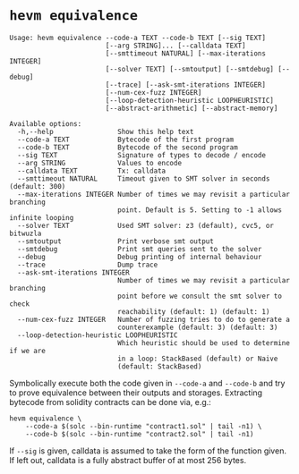 # `hevm equivalence`

```
Usage: hevm equivalence --code-a TEXT --code-b TEXT [--sig TEXT]
                        [--arg STRING]... [--calldata TEXT]
                        [--smttimeout NATURAL] [--max-iterations INTEGER]
                        [--solver TEXT] [--smtoutput] [--smtdebug] [--debug]
                        [--trace] [--ask-smt-iterations INTEGER]
                        [--num-cex-fuzz INTEGER]
                        [--loop-detection-heuristic LOOPHEURISTIC]
                        [--abstract-arithmetic] [--abstract-memory]

Available options:
  -h,--help                Show this help text
  --code-a TEXT            Bytecode of the first program
  --code-b TEXT            Bytecode of the second program
  --sig TEXT               Signature of types to decode / encode
  --arg STRING             Values to encode
  --calldata TEXT          Tx: calldata
  --smttimeout NATURAL     Timeout given to SMT solver in seconds (default: 300)
  --max-iterations INTEGER Number of times we may revisit a particular branching
                           point. Default is 5. Setting to -1 allows infinite looping
  --solver TEXT            Used SMT solver: z3 (default), cvc5, or bitwuzla
  --smtoutput              Print verbose smt output
  --smtdebug               Print smt queries sent to the solver
  --debug                  Debug printing of internal behaviour
  --trace                  Dump trace
  --ask-smt-iterations INTEGER
                           Number of times we may revisit a particular branching
                           point before we consult the smt solver to check
                           reachability (default: 1) (default: 1)
  --num-cex-fuzz INTEGER   Number of fuzzing tries to do to generate a
                           counterexample (default: 3) (default: 3)
  --loop-detection-heuristic LOOPHEURISTIC
                           Which heuristic should be used to determine if we are
                           in a loop: StackBased (default) or Naive
                           (default: StackBased)
```

Symbolically execute both the code given in `--code-a` and `--code-b` and try
to prove equivalence between their outputs and storages. Extracting bytecode
from solidity contracts can be done via, e.g.:

```
hevm equivalence \
    --code-a $(solc --bin-runtime "contract1.sol" | tail -n1) \
    --code-b $(solc --bin-runtime "contract2.sol" | tail -n1)
```

If `--sig` is given, calldata is assumed to take the form of the function
given. If left out, calldata is a fully abstract buffer of at most 256 bytes.

